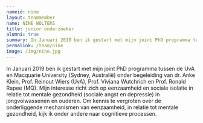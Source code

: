 ```yaml
---
nameid: nine
layout: teammember
name: NINE WOLTERS
title: junior onderzoeker
alumni: true
summary: In Januari 2019 ben ik gestart met mijn joint PhD programma tussen de UvA en Macquarie University (Sydney, Australië)
permalink: /team/nine
image: /img/nine.jpg
---
```


In Januari 2019 ben ik gestart met mijn joint PhD programma tussen de UvA en Macquarie University (Sydney, Australië) onder begeleiding van dr. Anke Klein, Prof. Reinout Wiers (UvA), Prof. Viviana Wutchrich en Prof. Ronald Rapee (MQ). Mijn interesse richt zich op eenzaamheid en sociale isolatie in relatie tot mentale gezondheid (sociale angst en depressie) in jongvolwassenen en ouderen. Om kennis te vergroten over de onderliggende mechanismen van eenzaamheid, in relatie tot mentale gezondheid, kijk ik onder andere naar cognitieve processen.
